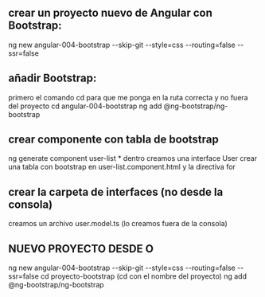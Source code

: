 ## crear un proyecto nuevo de Angular con Bootstrap:
ng new angular-004-bootstrap --skip-git --style=css --routing=false --ssr=false

## añadir Bootstrap:
primero el comando cd para que me ponga en la ruta correcta y no fuera del proyecto
cd angular-004-bootstrap
ng add @ng-bootstrap/ng-bootstrap

## crear componente con tabla de bootstrap
ng generate component user-list
    * dentro creamos una interface User
      crear una tabla con bootstrap en user-list.component.html y la directiva for

## crear la carpeta de interfaces (no desde la consola)
creamos un archivo user.model.ts (lo creamos fuera de la consola)

## NUEVO PROYECTO DESDE O
ng new angular-004-bootstrap --skip-git --style=css --routing=false --ssr=false
cd proyecto-bootstrap (cd con el nombre del proyecto)
ng add @ng-bootstrap/ng-bootstrap




